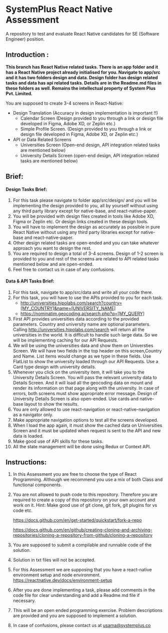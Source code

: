 # SystemPlus React Native Assessment

A repository to test and evaluate React Native candidates for SE (Software Engineer) position.

## Introduction :

**This branch has React Native related tasks. There is an app folder and it has a React Native project already initialised for you. Navigate to app/src and it has two folders design and data. Design folder has design related tasks and data has api related tasks. Details are in the Readme.md files in these folders as well.
Remains the intellectual property of System Plus Pvt. Limited.**

You are supposed to create 3-4 screens in React-Native:

- Design Translation (Accuracy in design implementation is important !!)
  - Calendar Screen
    (Design provided to you through a link or design file developed in Figma, Adobe XD, or Zeplin etc.)
  - Simple Profile Screen.
    (Design provided to you through a link or design file developed in Figma, Adobe XD, or Zeplin etc.)
- API or Data Related Screens
  - Universities Screen
    (Open-end design, API integration related tasks are mentioned below)
  - University Details Screen
    (open-end design, API integration related tasks are mentioned below)

## Brief:

#### Design Tasks Brief:

1. For this task please navigate to folder app/src/design/ and you will be implementing the design provided to you, all by yourself without using any third party library except for native-base, and react-native-paper.
2. You will be provided with design files created in tools like Adobe XD, Figma or Zeplin etc. Or design links created in these design tools.
3. You will have to implement the design as accurately as possible in pure React Native without using any third party libraries except for native-base and react-native-paper.
4. Other design related tasks are open-ended and you can take whatever approach you want to design the rest.
5. You are required to design a total of 3-4 screens. Design of 1-2 screen is provided to you and rest of the screens are related to API related tasks mentioned below and are open-ended.
6. Feel free to contact us in case of any confusions.

#### Data & API Tasks Brief:

1. For this task, navigate to app/src/data and write all your code there.
2. For this task, you will have to use the APIs provided to you for each task.
   - http://universities.hipolabs.com/search?country=[MY_COUNTRY]&name=[UNIVERSITY_NAME]
   - https://nominatim.geocoding.ai/search.php?q=[MY_QUERY]
3. First API provides universities data according to the provided parameters. Country and university name are optional parameters. Calling http://universities.hipolabs.com/search will return all the universities in the world. It is difficult to handle such large data. So we will be implementing caching for our API Requests.
4. We will be using the universities data and show them on Universties Screen. We will have two fields in the top header on this screen,Country and Name. List items would change as we type in these fields. Use FlatList to show the university loaded through our API Requests. Use a Card type design with university details.
5. Whenever you click on the university item, it will take you to the University Details Screen. You will pass the relevant university data to Details Screen. And it will load all the geocoding data on mount and render its information on that page along with the university. In case of errors, both screens must show appropriate error message. Design of University Details Screen is also open-ended. Use cards and native-base layout to show the results.
6. You are only allowed to use react-navigation or react-native-navigation as a navigator only.
7. Make appropriate navigation options to test all the screens developed.
8. When I load the app again, it must show the cached data on Universities Screen and it must be updated when request is sent to the API and new data is loaded.
9. Make good use of API skills for these tasks.
10. All the state management will be done using Redux or Context API.

## Instructions:

1. In this Assessment you are free to choose the type of React Programming. Although we recommend you use a mix of both Class and functional components.

2. You are not allowed to push code to this repository. Therefore you are
   required to create a copy of this repository on your own account and work on it.
   Hint: Make good use of git clone, git fork, git plugins for vs code etc.

   https://docs.github.com/en/get-started/quickstart/fork-a-repo

   https://docs.github.com/en/github/creating-cloning-and-archiving-repositories/cloning-a-repository-from-github/cloning-a-repository

3. You are supposed to submit a compilable and runnable code of the solution.

4. Solution in txt files will not be accepted.

5. For this Assessment we are supposing that you have a react-native environment setup and node environment.
   https://reactnative.dev/docs/environment-setup

6. After you are done implementing a task, please add comments in the code file
   for clear understanding and add a Readme.md file if necessary.

7. This will be an open ended programming exercise. Problem descriptions are
   provided and you are supposed to implement a solution.

8. In case of confusions, please contact us at usama@systemplus.co
